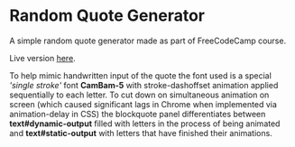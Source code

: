 # Random Quote Generator
A simple random quote generator made as part of FreeCodeCamp course.

Live version [here](https://velenir.github.io/random-quote-machine/).

To help mimic handwritten input of the quote the font used is a special *'single stroke'* font **CamBam-5** with stroke-dashoffset animation applied sequentially to each letter. To cut down on simultaneous animation on screen (which caused significant lags in Chrome when implemented via animation-delay in CSS) the blockquote panel differentiates between **text#dynamic-output** filled with letters in the process of being animated and **text#static-output** with letters that have finished their animations.
